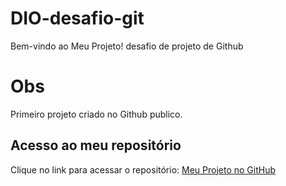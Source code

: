 # DIO-desafio-git
Bem-vindo ao Meu Projeto! desafio de projeto de Github


# Obs
Primeiro projeto criado no Github publico.

## Acesso ao meu repositório

Clique no link para acessar o repositório:
   [Meu Projeto no GitHub](https://github.com/Wandeluce/DIO-desafio-dit.git)
